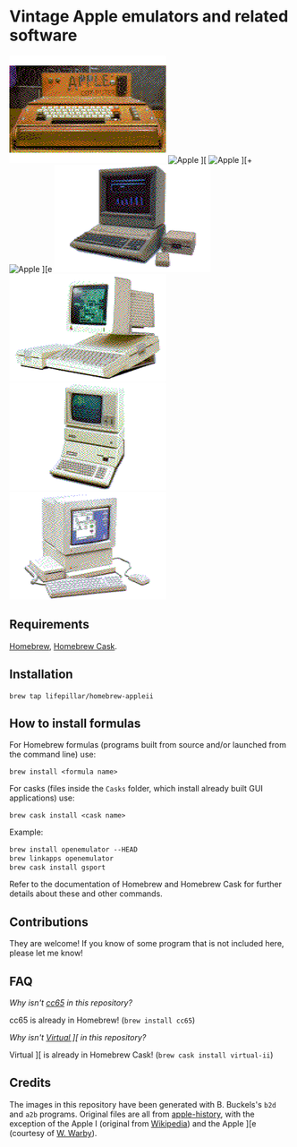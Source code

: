 # Vintage Apple emulators and related software

![Apple I](images/i.png "Apple I")
![Apple \]\[](images/ii.png "Apple ][")
![Apple \]\[+](images/ii+.png "Apple ][+")
![Apple \]\[e](images/iie.png "Apple ][e")
![Apple //e Platinum](images/iiee.png "Apple //e Platinum")
![Apple //c](images/iic.png "Apple //c")
![Apple ///+](images/iii+.png "Apple ///+")
![Apple //GS](images/iigs.png "Apple //GS")


## Requirements

[Homebrew](http://brew.sh), [Homebrew Cask](http://caskroom.io).


## Installation

    brew tap lifepillar/homebrew-appleii


## How to install formulas

For Homebrew formulas (programs built from source and/or launched
from the command line) use:

    brew install <formula name>

For casks (files inside the `Casks` folder, which install
already built GUI applications) use:

    brew cask install <cask name>

Example:

    brew install openemulator --HEAD
    brew linkapps openemulator
    brew cask install gsport

Refer to the documentation of Homebrew and Homebrew Cask for
further details about these and other commands.


## Contributions

They are welcome! If you know of some program that is
not included here, please let me know!


## FAQ

_Why isn't [cc65](https://cc65.github.io/cc65/) in this repository?_

cc65 is already in Homebrew! (`brew install cc65`)

_Why isn't [Virtual \]\[](http://www.virtualii.com) in this repository?_

Virtual ][ is already in Homebrew Cask! (`brew cask install virtual-ii`)


## Credits

The images in this repository have been generated with B. Buckels's `b2d` and
`a2b` programs. Original files are all from
[apple-history](http://apple-history.com), with the exception of the Apple I
(original from
[Wikipedia](https://en.wikipedia.org/wiki/File:Apple_I_Computer.jpg)) and the
Apple ][e (courtesy of [W.
Warby](https://www.flickr.com/photos/wwarby/16614254568/)).

